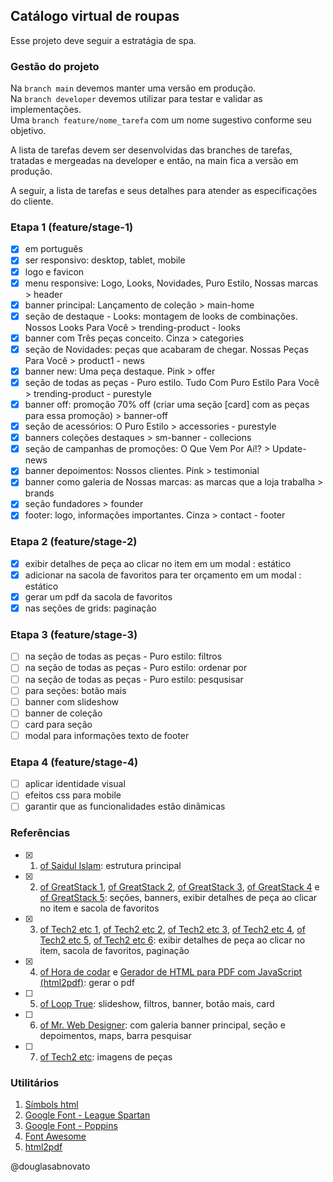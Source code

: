 ## Catálogo virtual de roupas

Esse projeto deve seguir a estratágia de spa.

### Gestão do projeto

Na `branch main` devemos manter uma versão em produção.</br>
Na `branch developer` devemos utilizar para testar e validar as implementações.</br>
Uma `branch feature/nome_tarefa` com um nome sugestivo conforme seu objetivo.

A lista de tarefas devem ser desenvolvidas das branches de tarefas, tratadas e mergeadas na developer e então, na main fica a versão em produção.

A seguir, a lista de tarefas e seus detalhes para atender as especificações do cliente.

### Etapa 1 (feature/stage-1)

- [x] em português
- [x] ser responsivo: desktop, tablet, mobile
- [x] logo e favicon
- [x] menu responsive: Logo, Looks, Novidades, Puro Estilo, Nossas marcas > header
- [x] banner principal: Lançamento de coleção > main-home
- [x] seção de destaque - Looks: montagem de looks de combinações. Nossos Looks Para Você  > trending-product - looks
- [x] banner com Três peças conceito. Cinza > categories
- [x] seção de Novidades: peças que acabaram de chegar. Nossas Peças Para Você > product1 - news
- [x] banner new: Uma peça destaque. Pink > offer
- [x] seção de todas as peças - Puro estilo. Tudo Com Puro Estilo Para Você > trending-product - purestyle
- [x] banner off: promoção 70% off (criar uma seção [card] com as peças para essa promoção) > banner-off
- [x] seção de acessórios: O Puro Estilo > accessories - purestyle
- [x] banners coleções destaques > sm-banner - collecions
- [x] seção de campanhas de promoções: O Que Vem Por Aí!? > Update-news
- [x] banner depoimentos: Nossos clientes. Pink > testimonial
- [x] banner como galeria de Nossas marcas: as marcas que a loja trabalha > brands
- [x] seção fundadores > founder
- [x] footer: logo, informações importantes. Cinza > contact - footer

### Etapa 2 (feature/stage-2)
 
- [x] exibir detalhes de peça ao clicar no item em um modal : estático
- [x] adicionar na sacola de favoritos para ter orçamento em um modal : estático 
- [x] gerar um pdf da sacola de favoritos
- [x] nas seções de grids: paginação

### Etapa 3 (feature/stage-3)

- [ ] na seção de todas as peças - Puro estilo: filtros 
- [ ] na seção de todas as peças - Puro estilo: ordenar por
- [ ] na seção de todas as peças - Puro estilo: pesqusisar 
- [ ] para seções: botão mais 
- [ ] banner com slideshow
- [ ] banner de coleção
- [ ] card para seção 
- [ ] modal para informações texto de footer

### Etapa 4 (feature/stage-4)

- [ ] aplicar identidade visual
- [ ] efeitos css para mobile 
- [ ] garantir que as funcionalidades estão dinâmicas

### Referências
 
- [x] 1. [of Saidul Islam](https://www.youtube.com/watch?v=FaNTVjATYHQ): estrutura principal
- [x] 2. [of GreatStack 1](https://www.youtube.com/watch?v=yQimoqo0-7g), [of GreatStack 2](https://www.youtube.com/watch?v=ZbnvP_hmxfE&t=0s), [of GreatStack 3](https://www.youtube.com/watch?v=ENyk_W-Eleo), [of GreatStack 4](https://www.youtube.com/watch?v=oXrlgOEiy6o) e [of GreatStack 5](https://www.youtube.com/watch?v=vOXGuNVRGpA): seções, banners, exibir detalhes de peça ao clicar no item e sacola de favoritos
- [x] 3. [of Tech2 etc 1](https://www.youtube.com/watch?v=P8YuWEkTeuE), [of Tech2 etc 2](https://www.youtube.com/watch?v=99muDSuP55s), [of Tech2 etc 3](https://www.youtube.com/watch?v=QghqHw_vWzQ), [of Tech2 etc 4](https://www.youtube.com/watch?v=4-QLHECxSTY), [of Tech2 etc 5](https://www.youtube.com/watch?v=7rZjQNkIQWg), [of Tech2 etc 6](https://www.youtube.com/watch?v=yVjh7zDhF9s): exibir detalhes de peça ao clicar no item, sacola de favoritos, paginação
- [x] 4. [of Hora de codar](https://www.youtube.com/watch?v=oQ3_p4oCzDE) e [Gerador de HTML para PDF com JavaScript (html2pdf)](https://www.youtube.com/watch?v=lr90eFF7whI): gerar o pdf
- [ ] 5. [of Loop True](https://www.youtube.com/watch?v=WPU8eC6UNFo): slideshow, filtros, banner, botão mais, card  
- [ ] 6. [of Mr. Web Designer](https://www.youtube.com/watch?v=GFmSgTYX5fg): com galeria banner principal, seção e depoimentos, maps, barra pesquisar
- [ ] 7. [of Tech2 etc](https://www.youtube.com/watch?v=37KohMnlP7Q&list=PL9bD98LkBR7O4_SVeN8IXLQRjrGontmbT): imagens de peças

### Utilitários

1. [Símbols html](https://www.toptal.com/designers/htmlarrows/)
2. [Google Font - League Spartan](https://fonts.google.com/specimen/League+Spartan?query=spartan)  
3. [Google Font - Poppins](https://fonts.google.com/specimen/Poppins?query=poppins)   
4. [Font Awesome](https://fontawesome.com/) 
5. [html2pdf](https://cdnjs.com/libraries/html2pdf.js/0.8.0)

@douglasabnovato
